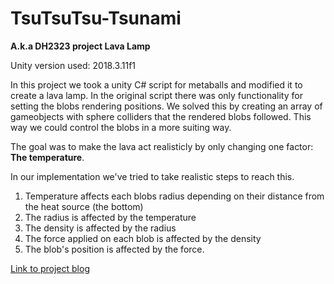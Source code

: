 # TsuTsuTsu-Tsunami

__A.k.a DH2323 project Lava Lamp__

Unity version used: 2018.3.11f1

In this project we took a unity C# script for metaballs and modified it to create a lava lamp.
In the original script there was only functionality for setting the blobs rendering positions.
We solved this by creating an array of gameobjects with sphere colliders that the rendered blobs followed.
This way we could control the blobs in a more suiting way.

The goal was to make the lava act realisticly by only changing one factor: __The temperature__.

In our implementation we've tried to take realistic steps to reach this.

1. Temperature affects each blobs radius depending on their distance from the heat source (the bottom)
2. The radius is affected by the temperature
3. The density is affected by the radius
4. The force applied on each blob is affected by the density
5. The blob's position is affected by the force.

[Link to project blog](http://sabinavonessen.me/blog/)
